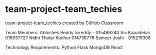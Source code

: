 # team-project-team_techies
team-project-team_techies created by GitHub Classroom

Team Members:
Abhishek Reddy Isireddy - 015489240
Sai Kapadekar 015937727
Nidhi Tholar Kuchur 014738776
Sameer Joshi - 015219308


Technology Requirements:
Python
Flask
MongoDB
React

